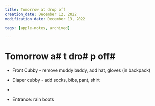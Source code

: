 ```yaml
---
title: Tomorrow at drop off
creation_date: December 12, 2022
modification_date: December 13, 2022

tags: [apple-notes, archived]

---
```



# Tomorrow a# t dro# p off# 

- Front Cubby - remove muddy buddy, add hat, gloves (in backpack)

- Diaper cubby - add socks, bibs, pant, shirt

- 

- Entrance: rain boots

